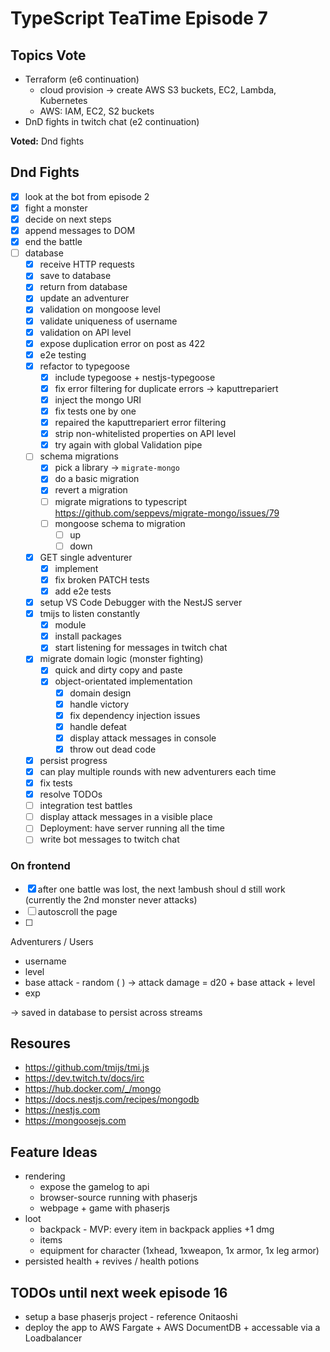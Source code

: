 # TypeScript TeaTime Episode 7

## Topics Vote

- Terraform (e6 continuation)
  - cloud provision -> create AWS S3 buckets, EC2, Lambda, Kubernetes
  - AWS: IAM, EC2, S2 buckets
- DnD fights in twitch chat (e2 continuation)

**Voted:** Dnd fights

## Dnd Fights

- [x] look at the bot from episode 2
- [x] fight a monster
- [x] decide on next steps
- [x] append messages to DOM
- [x] end the battle
- [ ] database
  - [x] receive HTTP requests
  - [x] save to database
  - [x] return from database
  - [x] update an adventurer
  - [x] validation on mongoose level
  - [x] validate uniqueness of username
  - [x] validation on API level
  - [x] expose duplication error on post as 422
  - [x] e2e testing
  - [x] refactor to typegoose
    - [x] include typegoose + nestjs-typegoose
    - [x] fix error filtering for duplicate errors -> kaputtrepariert
    - [x] inject the mongo URI
    - [x] fix tests one by one
    - [x] repaired the kaputtrepariert error filtering
    - [x] strip non-whitelisted properties on API level
    - [x] try again with global Validation pipe
  - [ ] schema migrations
    - [x] pick a library -> `migrate-mongo`
    - [x] do a basic migration
    - [x] revert a migration
    - [ ] migrate migrations to typescript <https://github.com/seppevs/migrate-mongo/issues/79>
    - [ ] mongoose schema to migration
      - [ ] up
      - [ ] down
  - [x] GET single adventurer
    - [x] implement
    - [x] fix broken PATCH tests
    - [x] add e2e tests
  - [x] setup VS Code Debugger with the NestJS server
  - [x] tmijs to listen constantly
    - [x] module
    - [x] install packages
    - [x] start listening for messages in twitch chat
  - [x] migrate domain logic (monster fighting)
    - [x] quick and dirty copy and paste
    - [x] object-orientated implementation
      - [x] domain design
      - [x] handle victory
      - [x] fix dependency injection issues
      - [x] handle defeat
      - [x] display attack messages in console
      - [x] throw out dead code
  - [x] persist progress
  - [x] can play multiple rounds with new adventurers each time
  - [x] fix tests
  - [x] resolve TODOs
  - [ ] integration test battles
  - [ ] display attack messages in a visible place
  - [ ] Deployment: have server running all the time
  - [ ] write bot messages to twitch chat

### On frontend

- [x] after one battle was lost, the next !ambush shoul d still work (currently the 2nd monster never attacks)
- [ ] autoscroll the page
- [ ]

Adventurers / Users

- username
- level
- base attack - random ( ) -> attack damage = d20 + base attack + level
- exp

-> saved in database to persist across streams

## Resoures

- <https://github.com/tmijs/tmi.js>
- <https://dev.twitch.tv/docs/irc>
- <https://hub.docker.com/_/mongo>
- <https://docs.nestjs.com/recipes/mongodb>
- <https://nestjs.com>
- <https://mongoosejs.com>

## Feature Ideas

- rendering
  - expose the gamelog to api
  - browser-source running with phaserjs
  - webpage + game with phaserjs
- loot
  - backpack - MVP: every item in backpack applies +1 dmg
  - items
  - equipment for character (1xhead, 1xweapon, 1x armor, 1x leg armor)
- persisted health + revives / health potions

## TODOs until next week episode 16

- setup a base phaserjs project - reference Onitaoshi
- deploy the app to AWS Fargate + AWS DocumentDB + accessable via a Loadbalancer

